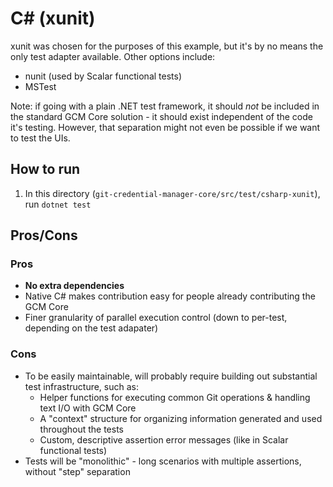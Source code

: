 # C# (xunit)
xunit was chosen for the purposes of this example, but it's by no means the only test adapter available. Other options include:
- nunit (used by Scalar functional tests)
- MSTest

Note: if going with a plain .NET test framework, it should _not_ be included in the standard GCM Core solution - it should exist independent of the code it's testing. However, that separation might not even be possible if we want to test the UIs.

## How to run
1. In this directory (`git-credential-manager-core/src/test/csharp-xunit`), run `dotnet test`

## Pros/Cons
### Pros
- **No extra dependencies**
- Native C# makes contribution easy for people already contributing the GCM Core
- Finer granularity of parallel execution control (down to per-test, depending on the test adapater)

### Cons
- To be easily maintainable, will probably require building out substantial test infrastructure, such as:
  - Helper functions for executing common Git operations & handling text I/O with GCM Core
  - A "context" structure for organizing information generated and used throughout the tests
  - Custom, descriptive assertion error messages (like in Scalar functional tests)
- Tests will be "monolithic" - long scenarios with multiple assertions, without "step" separation